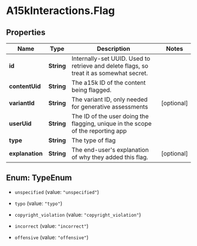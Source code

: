 # A15kInteractions.Flag

## Properties
Name | Type | Description | Notes
------------ | ------------- | ------------- | -------------
**id** | **String** | Internally-set UUID.  Used to retrieve and delete flags, so treat it as somewhat secret. | 
**contentUid** | **String** | The a15k ID of the content being flagged. | 
**variantId** | **String** | The variant ID, only needed for generative assessments | [optional] 
**userUid** | **String** | The ID of the user doing the flagging, unique in the scope of the reporting app | 
**type** | **String** | The type of flag | 
**explanation** | **String** | The end-user&#39;s explanation of why they added this flag. | [optional] 


<a name="TypeEnum"></a>
## Enum: TypeEnum


* `unspecified` (value: `"unspecified"`)

* `typo` (value: `"typo"`)

* `copyright_violation` (value: `"copyright_violation"`)

* `incorrect` (value: `"incorrect"`)

* `offensive` (value: `"offensive"`)




